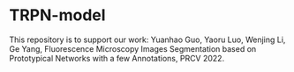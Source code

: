 # TRPN-model
This repository is to support our work: Yuanhao Guo, Yaoru Luo, Wenjing Li, Ge Yang, Fluorescence Microscopy Images Segmentation based on Prototypical Networks with a few Annotations, PRCV 2022.

